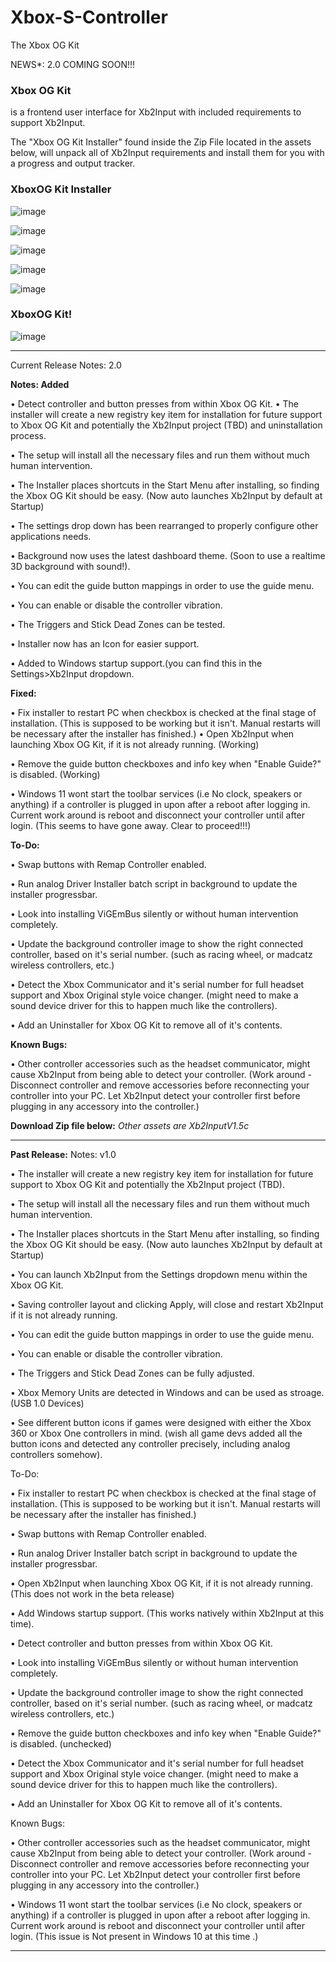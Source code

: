 # Xbox-S-Controller
The Xbox OG Kit 

NEWS*: 2.0 COMING SOON!!!


### **Xbox OG Kit**  
is a frontend user interface for Xb2Input with included requirements to support Xb2Input.

The "Xbox OG Kit Installer" found inside the Zip File located in the assets below, will unpack all of Xb2Input requirements and install them for you with a progress and output tracker.

### **XboxOG Kit Installer**  
![image](https://user-images.githubusercontent.com/3674483/227811549-a97ff5d4-13f4-45f2-8b72-e56cc7a741a9.png)

![image](https://user-images.githubusercontent.com/3674483/210905484-945ad335-cf8e-4447-b369-3ebf63f652b3.png)

![image](https://user-images.githubusercontent.com/3674483/210187765-ccc7a658-bf9d-4b70-8d0f-e10988877857.png)

![image](https://user-images.githubusercontent.com/3674483/210187660-be033f11-4cd5-496f-a80e-e0ea6adefe4b.png) 

![image](https://user-images.githubusercontent.com/3674483/210187902-0106b8a1-419a-4919-bb3b-42920e78fb85.png)

### **XboxOG Kit**!
![image](https://user-images.githubusercontent.com/3674483/210905317-0e64ca40-4fc7-4a8d-9db3-bb4ea9821860.png)


-----
Current Release Notes: 2.0
 
**Notes:  Added**

• Detect controller and button presses from within Xbox OG Kit.
• The installer will create a new registry key item for installation for future support to Xbox OG Kit and potentially the Xb2Input project (TBD) and uninstallation process.

• The setup will install all the necessary files and run them without much human intervention.

• The Installer places shortcuts in the Start Menu after installing, so finding the Xbox OG Kit should be easy. (Now auto launches Xb2Input by default at Startup)

• The settings drop down has been rearranged to properly configure other applications needs.

• Background now uses the latest dashboard theme. (Soon to use a realtime 3D background with sound!).

• You can edit the guide button mappings in order to use the guide menu.

• You can enable or disable the controller vibration.

• The Triggers and Stick Dead Zones can be tested.

• Installer now has an Icon for easier support.

• Added to Windows startup support.(you can find this in the Settings>Xb2Input dropdown.


**Fixed:**

• Fix installer to restart PC when checkbox is checked at the final stage of installation. (This is supposed to be working but it isn't. Manual restarts will be necessary after the installer has finished.)
• Open Xb2Input when launching Xbox OG Kit, if it is not already running.  (Working)

• Remove the guide button checkboxes and info key when "Enable Guide?" is disabled. (Working)


• Windows 11 wont start the toolbar services (i.e No clock, speakers or anything) if a controller is plugged in upon after a reboot after logging in. Current work around is reboot and disconnect your controller until after login. (This seems to have gone away. Clear to proceed!!!)

**To-Do:**

• Swap buttons with Remap Controller enabled.

• Run analog Driver Installer batch script in background to update the installer progressbar.

• Look into installing ViGEmBus silently or without human intervention completely.

• Update the background controller image to show the right connected controller, based on it's serial number. (such as racing wheel, or madcatz wireless controllers, etc.)

• Detect the Xbox Communicator and it's serial number for full headset support and Xbox Original style voice changer. (might need to make a sound device driver for this to happen much like the controllers).

• Add an Uninstaller for Xbox OG Kit to remove all of it's contents.

**Known Bugs:**

• Other controller accessories such as the headset communicator, might cause Xb2Input from being able to detect your controller. (Work around - Disconnect controller and remove accessories before reconnecting your controller into your PC. Let Xb2Input detect your controller first before plugging in any accessory into the controller.)
 
 
 
**Download Zip file below:** _Other assets are Xb2InputV1.5c_


------

**Past Release:**
Notes: v1.0

• The installer will create a new registry key item for installation for future support to Xbox OG Kit and potentially the Xb2Input project (TBD). 

• The setup will install all the necessary files and run them without much human intervention.

• The Installer places shortcuts in the Start Menu after installing, so finding the Xbox OG Kit should be easy. (Now auto launches Xb2Input by default at Startup) 

• You can launch Xb2Input from the Settings dropdown menu within the Xbox OG Kit.

• Saving controller layout and clicking Apply, will close and restart Xb2Input if it is not already running.

• You can edit the guide button mappings in order to use the guide menu. 

• You can enable or disable the controller vibration.

• The Triggers and Stick Dead Zones can be fully adjusted.

• Xbox Memory Units are detected in Windows and can be used as stroage. (USB 1.0 Devices)

• See different button icons if games were designed with either the Xbox 360 or Xbox One controllers in mind. (wish all game devs added all the button icons and detected any controller precisely, including analog controllers somehow).

 

To-Do:

• Fix installer to restart PC when checkbox is checked at the final stage of installation. (This is supposed to be working but it isn't. Manual restarts will be necessary after the installer has finished.)

• Swap buttons with Remap Controller enabled.

• Run analog Driver Installer batch script in background to update the installer progressbar.

• Open Xb2Input when launching Xbox OG Kit, if it is not already running. (This does not work in the beta release)

• Add Windows startup support. (This works natively within Xb2Input at this time).   

• Detect controller and button presses from within Xbox OG Kit.

• Look into installing ViGEmBus silently or without human intervention completely.

• Update the background controller image to show the right connected controller, based on it's serial number. (such as racing wheel, or madcatz wireless controllers, etc.)

• Remove the guide button checkboxes and info key when "Enable Guide?" is disabled. (unchecked)

• Detect the Xbox Communicator and it's serial number for full headset support and Xbox Original style voice changer. (might need to make a sound device driver for this to happen much like the controllers).

• Add an Uninstaller for Xbox OG Kit to remove all of it's contents.

 

Known Bugs:

• Other controller accessories such as the headset communicator, might cause Xb2Input from being able to detect your controller. (Work around - Disconnect controller and remove accessories before reconnecting your controller into your PC. Let Xb2Input detect your controller first before plugging in any accessory into the controller.)

• Windows 11 wont start the toolbar services (i.e No clock, speakers or anything) if a controller is plugged in upon after a reboot after logging in. Current work around is reboot and disconnect your controller until after login. (This issue is Not present in Windows 10 at this time .) 

-----
